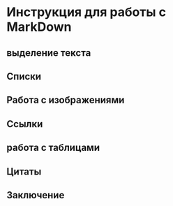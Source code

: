 # Инструкция для работы с MarkDown

## выделение текста

## Списки

## Работа с изображениями

## Ссылки 

## работа с таблицами 

## Цитаты 

## Заключение 
